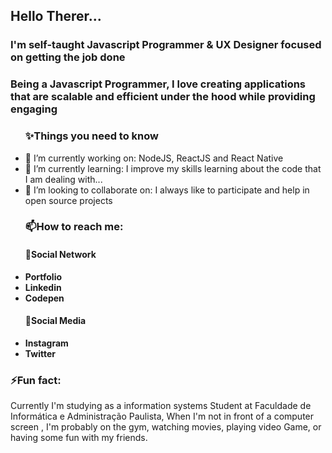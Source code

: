 
<!--
**JVMarks/JVMarks** is a ✨ _special_ ✨ repository because its `README.md` (this file) appears on your GitHub profile.

Here are some ideas to get you started:
- Hi there 👋: ...
- 🔭 I’m currently working on: ...
- 🌱 I’m currently learning: ...
- 👯 I’m looking to collaborate on: ...
- 🤔 I’m looking for help with: ...
- 💬 Ask me about: ...
- 📫 How to reach me: ...
- 😄 Pronouns: ...
- ⚡ Fun fact: ...
-->
<div id="readme" class="Box md js-code-block-container Box--responsive">
    <div class="Box-header d-flex flex-items-center flex-justify-between bg-white border-bottom-0">
      <h2 class="Box-title pr-3">
        Hello Therer...
      </h2>
    </div>
      <div class="Box-body px-5 pb-5">
       <h3>I'm self-taught Javascript Programmer & UX Designer focused on getting the job done</h3>
       <h3>Being a Javascript Programmer, I love creating applications that are scalable and efficient under the hood while providing engaging</h3>
<ul> 
  <h3>✨Things you need to know</h3>
   <li>🔭 I’m currently working on: NodeJS, ReactJS and React Native</li>
   <li>🌱 I’m currently learning: I improve my skills learning about the code that I am dealing with...</li>
   <li>👯 I’m looking to collaborate on: I always like to participate and help in open source projects</li>
</ul>
 <ul>
   <h3>📫How to reach me:</h3>
  <h4>💬Social Network</h4>
  <li><b><a href="https://jvmarks.github.io/" style="text-decoration:none;">Portfolio</a></b></li>
  <li><b><a href="https://www.linkedin.com/in/jo%C3%A3o-victor-marks-74b26a193/" style="text-decoration:none;">Linkedin</a></b></li>
  <li><b><a href="https://codepen.io/marks_13" style="text-decoration:none;">Codepen</a></b></li>
</ul>
  <ul>
  <h4>👯Social Media</h4>
    <li><b><a href="https://www.instagram.com/jv.marks/" style="text-decoration:none;">Instagram</a></b></li>
    <li><b><a href="https://twitter.com/marks131" style="text-decoration:none;">Twitter</a></b></li>
  </ul>
<h3>⚡Fun fact:</h3>      
<p>Currently I'm studying as a information systems Student at Faculdade de Informática e Administração Paulista, When I'm not in front of a computer screen , I'm probably on the gym, watching movies, playing video Game, or having some fun with my friends.</p>
